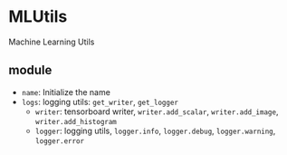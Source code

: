 # MLUtils
Machine Learning Utils

## module
- `name`: Initialize the name
- `logs`: logging utils: `get_writer`, `get_logger`
  - `writer`: tensorboard writer, `writer.add_scalar`, `writer.add_image`, `writer.add_histogram`
  - `logger`: logging utils, `logger.info`, `logger.debug`, `logger.warning`, `logger.error`
